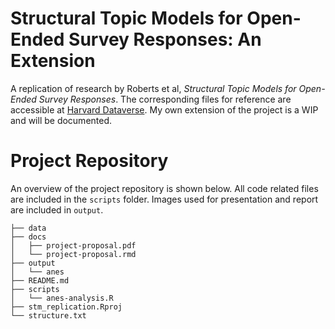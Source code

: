 # Structural Topic Models for Open-Ended Survey Responses: An Extension

A replication of research by Roberts et al, *Structural Topic Models for Open-Ended Survey Responses*. The corresponding files for reference are accessible at [Harvard Dataverse](https://dataverse.harvard.edu/dataset.xhtml?persistentId=doi:10.7910/DVN/29405). My own extension of the project is a WIP and will be documented. 

# Project Repository 

An overview of the project repository is shown below. All code related files are included in the `scripts` folder. Images used for presentation and report are included in `output`. 

```
├── data
├── docs
│   ├── project-proposal.pdf
│   └── project-proposal.rmd
├── output
│   └── anes
├── README.md
├── scripts
│   └── anes-analysis.R
├── stm_replication.Rproj
└── structure.txt
```
